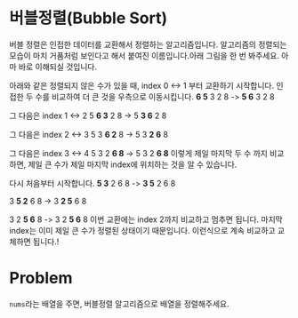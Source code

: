 # 버블정렬(Bubble Sort)
버블 정렬은 인접한 데이터를 교환해서 정렬하는 알고리즘입니다.
알고리즘의 정렬되는 모습이 마치 거품처럼 보인다고 해서 붙여진 이름입니다.아래 그림을 한 번 봐주세요.
아마 바로 이해되실 것입니다.

아래와 같은 정렬되지 않은 수가 있을 때, index 0 <-> 1 부터 교환하기 시작합니다.
인접한 두 수를 비교하여 더 큰 것을 우측으로 이동시킵니다.
**6 5** 3 2 8
-> **5 6** 3 2 8

그 다음은 index 1 <-> 2
5 **6 3** 2 8
-> 5 **3 6** 2 8

그 다음은 index 2 <-> 3
5 3 **6 2** 8
-> 5 3 **2 6** 8

그 다음은 index 3 <-> 4
5 3 2 **6 8**
-> 5 3 2 **6 8** 
이렇게 제일 마지막 두 수 까지 비교하면, 제일 큰 수가 제일 마지막 index에 위치하는 것을 알 수 있습니다.

다시 처음부터 시작합니다. 
**5 3** 2 6 8
-> **3 5** 2 6 8 

3 **5 2** 6 8
-> 3 **2 5** 6 8 

3 2 **5 6** 8
-> 3 2 **5 6** 8
이번 교환에는 index 2까지 비교하고 멈추면 됩니다.
마지막 index는 이미 제일 큰 수가 정렬된 상태이기 때문입니다.
이런식으로 계속 비교하고 교체하면 됩니다.!


# Problem

`nums`라는 배열을 주면, 버블정렬 알고리즘으로 배열을 정렬해주세요.
